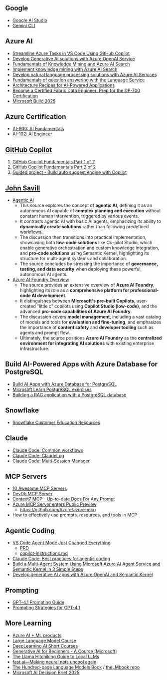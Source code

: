 ## Google
- [Google AI Studio](./Google/AIStudio.md)
- [Gemini CLI](./Google/GeminiCLI.md)

## Azure AI
- [Streamline Azure Tasks in VS Code Using GitHub Copilot](https://techcommunity.microsoft.com/blog/azuredevcommunityblog/streamline-azure-tasks-in-vs-code-using-github-copilot/4400258)
- [Develop Generative AI solutions with Azure OpenAI Service](https://learn.microsoft.com/en-us/training/paths/develop-ai-solutions-azure-openai/)
- [Fundamentals of Knowledge Mining and Azure AI Search](https://learn.microsoft.com/en-us/training/modules/intro-to-azure-search/)
- [Implement knowledge mining with Azure AI Search](https://learn.microsoft.com/en-us/training/paths/implement-knowledge-mining-azure-cognitive-search/)
- [Develop natural language processing solutions with Azure AI Services](https://learn.microsoft.com/en-us/training/paths/develop-language-solutions-azure-ai/)
- [Fundamentals of question answering with the Language Service](https://learn.microsoft.com/en-us/training/modules/build-faq-chatbot-qna-maker-azure-bot-service/)
- [Architecture Recipes for AI-Powered Applications](./AISkills/ArchitectureRecipes/README.md)
- [Become a Certified Fabric Data Engineer: Prep for the DP-700 Certification](./AISkills/FabricDataEngineer/README.md)
- [Microsoft Build 2025](./MSBuild2025/README.md)

## Azure Certification
- [AI-900: AI Fundamentals](./AzureAIFundamentals/README.md)
- [AI-102: AI Engineer](./AzureAIEngineer/README.md)

## [GitHub Copilot](./GitHubCopilot/README.md)
1. [GitHub Copilot Fundamentals Part 1 of 2](./GitHubCopilot/Fundamentals/README.md)
1. [GitHub Copilot Fundamentals Part 2 of 2](./GitHubCopilot/Fundamentals2/README.md)
1. [Guided project - Build auto suggest engine with Copilot](./GitHubCopilot/GuidedProject/README.md)

## [John Savill](https://www.youtube.com/@NTFAQGuy/featured)
- [Agentic AI](https://www.youtube.com/watch?v=UYJ539hgDS0)
    - This source explores the concept of **agentic AI**, defining it as an autonomous AI capable of **complex planning and execution** without constant human intervention, triggered by various events.
    - It contrasts agentic AI with basic AI agents, emphasizing its ability to **dynamically create solutions** rather than following predefined workflows.
    - The discussion then transitions into practical implementation, showcasing both **low-code solutions** like Co-pilot Studio, which enable generative orchestration and custom knowledge integration, and **pro-code solutions** using Semantic Kernel, highlighting its structure for multi-agent systems and collaboration.
    - The source concludes by stressing the importance of **governance, testing, and data security** when deploying these powerful, autonomous AI agents.
- [Azure AI Foundry Overview](https://www.youtube.com/watch?v=Sq8Cq7RZM2o)
    - The source provides an extensive overview of **Azure AI Foundry**, highlighting its role as a **comprehensive platform for professional-code AI development**.
    - It distinguishes between **Microsoft's pre-built Copilots**, user-created "little c" copilots using **Copilot Studio (low-code)**, and the advanced **pro-code capabilities of Azure AI Foundry**.
    - The discussion covers **model management**, including a vast catalog of models and tools for **evaluation and fine-tuning**, and emphasizes the importance of **content safety** and **developer tooling** such as agents and prompt flow.
    - Ultimately, the source positions **Azure AI Foundry** as the **centralized environment for integrating AI solutions** with existing enterprise infrastructure.

## Build AI-Powered Apps with Azure Database for PostgreSQL
- [Build AI Apps with Azure Database for PostgreSQL](https://learn.microsoft.com/en-us/training/paths/build-ai-apps-azure-database-postgresql/)
- [Microsoft Learn PostgreSQL exercises](https://github.com/MicrosoftLearning/mslearn-postgresql?tab=readme-ov-file)
- [Building a RAG application with a PostgreSQL database](https://learn.microsoft.com/en-us/shows/visual-studio-code/building-a-rag-application-with-a-postgresql-database)

## Snowflake
- [Snowflake Customer Education Resources](./Snowflake/README.md)

## Claude
- [Claude Code: Common workflows](https://docs.anthropic.com/en/docs/claude-code/common-workflows)
- [Claude Code: ClaudeLog](https://claudelog.com/)
- [Claude Code: Multi-Session Manager](https://github.com/stravu/crystal)

## MCP Servers
- [10 Awesome MCP Servers](https://www.kdnuggets.com/10-awesome-mcp-servers)
- [DevDb MCP Server](https://github.com/damms005/devdb-vscode?tab=readme-ov-file#mcp-configuration)
- [Context7 MCP - Up-to-date Docs For Any Prompt](https://github.com/upstash/context7)
- [Azure MCP Server enters Public Preview](https://www.infoq.com/news/2025/04/azure-mcp-server-public-preview/)
    - https://github.com/Azure/azure-mcp
- [How to effectively use prompts, resources, and tools in MCP](https://composio.dev/blog/how-to-effectively-use-prompts-resources-and-tools-in-mcp)

## Agentic Coding
- [VS Code Agent Mode Just Changed Everything](https://www.youtube.com/watch?v=dutyOc_cAEU)
    - [PRD](https://gist.github.com/burkeholland/24802296b5bfaaf7fb775c81cd626512)
    - [copilot-instructions.md](https://gist.github.com/burkeholland/bfa38d14b3ec4d5f1ec509656370d62e)
- [Claude Code: Best practices for agentic coding](https://www.anthropic.com/engineering/claude-code-best-practices)
- [Build a Multi-Agent System Using Microsoft Azure AI Agent Service and Semantic Kernel in 3 Simple Steps](https://devblogs.microsoft.com/semantic-kernel/guest-blog-build-a-multi-agent-system-using-microsoft-azure-ai-agent-service-and-semantic-kernel-in-3-simple-steps/)
- [Develop generative AI apps with Azure OpenAI and Semantic Kernel](https://learn.microsoft.com/en-us/training/paths/develop-ai-agents-azure-open-ai-semantic-kernel-sdk/)

## Prompting 
- [GPT-4.1 Prompting Guide](https://cookbook.openai.com/examples/gpt4-1_prompting_guide)
- [Prompting Strategies for GPT-4.1](https://www.thepromptindex.com/GPT-4-1-Advanced-Prompting-Strategies-for-Optimal-AI-Results.html)

## More Learning
- [Azure AI + ML products](https://learn.microsoft.com/en-us/azure/?product=ai-machine-learning)
- [Large Language Model Course](./LLMCourse/README.md)
- [DeepLearning.AI Short Courses](https://learn.deeplearning.ai/)
- [Generative AI for Beginners - A Course (Microsoft)](https://microsoft.github.io/generative-ai-for-beginners/#/)
- [The Llama Hitchiking Guide to Local LLMs](https://osanseviero.github.io/hackerllama/blog/posts/hitchhiker_guide/)
- [fast.ai—Making neural nets uncool again](https://www.fast.ai/)
- [The Hundred-page Language Models Book](https://thelmbook.com/) / [theLMbook repo](https://github.com/aburkov/theLMbook)
- [Microsoft AI Decision Brief 2025](MicrosoftAIDecisionBrief2025.pdf)

